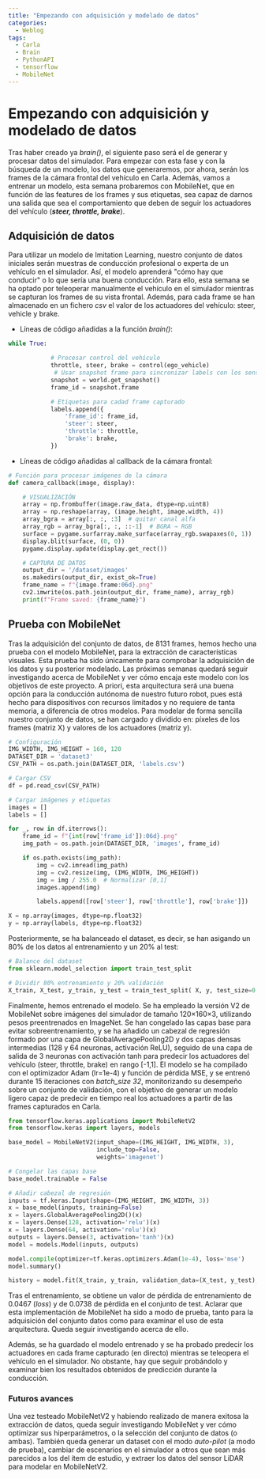 ```yaml
---
title: "Empezando con adquisición y modelado de datos"
categories:
  - Weblog
tags:
  - Carla
  - Brain
  - PythonAPI
  - tensorflow
  - MobileNet
---
```



# Empezando con adquisición y modelado de datos

Tras haber creado ya *brain()*, el siguiente paso será el de generar y procesar datos del simulador. Para empezar con esta fase y con la búsqueda de un modelo, los datos que generaremos, por ahora, serán los frames de la cámara frontal del vehículo en Carla. Además, vamos a entrenar un modelo, esta semana probaremos con MobileNet, que en función de las features de los frames y sus etiquetas, sea capaz de darnos una salida que sea el comportamiento que deben de seguir los actuadores del vehículo (***steer, throttle, brake***).


## Adquisición de datos

Para utilizar un modelo de Imitation Learning, nuestro conjunto de datos iniciales serán muestras de conducción profesional o experta de un vehículo en el simulador. Así, el modelo aprenderá "cómo hay que conducir" o lo que sería una buena conducción. Para ello, esta semana se ha optado por teleoperar manualmente el vehículo en el simulador mientras se capturan los frames de su vista frontal. Además, para cada frame se han almacenado en un fichero *csv* el valor de los actuadores del vehículo: steer, vehicle y brake.

- Líneas de código añadidas a la función *brain()*:
```python
while True:

            # Procesar control del vehículo
            throttle, steer, brake = control(ego_vehicle)
             # Usar snapshot frame para sincronizar labels con los sensores
            snapshot = world.get_snapshot()
            frame_id = snapshot.frame

            # Etiquetas para cadad frame capturado
            labels.append({
                'frame_id': frame_id,
                'steer': steer,
                'throttle': throttle,
                'brake': brake,
            })

```

- Líneas de código añadidas al callback de la cámara frontal:
```python
# Función para procesar imágenes de la cámara
def camera_callback(image, display):

    # VISUALIZACIÓN
    array = np.frombuffer(image.raw_data, dtype=np.uint8)
    array = np.reshape(array, (image.height, image.width, 4))
    array_bgra = array[:, :, :3]  # quitar canal alfa
    array_rgb = array_bgra[:, :, ::-1]  # BGRA → RGB
    surface = pygame.surfarray.make_surface(array_rgb.swapaxes(0, 1))
    display.blit(surface, (0, 0))
    pygame.display.update(display.get_rect())

    # CAPTURA DE DATOS
    output_dir = '/dataset/images'
    os.makedirs(output_dir, exist_ok=True)
    frame_name = f"{image.frame:06d}.png"
    cv2.imwrite(os.path.join(output_dir, frame_name), array_rgb)
    print(f"Frame saved: {frame_name}")
```

## Prueba con MobileNet

Tras la adquisición del conjunto de datos, de 8131 frames, hemos hecho una prueba con el modelo MobileNet, para la extracción de características visuales. Esta prueba ha sido únicamente para comprobar la adquisición de los datos y su posterior modelado. Las próximas semanas quedará seguir investigando acerca de MobileNet y ver cómo encaja este modelo con los objetivos de este proyecto. A priori, esta arquitectura será una buena opción para la conducción autónoma de nuestro futuro robot, pues está hecho para dispositivos con recursos limitados y no requiere de tanta memoria, a diferencia de otros modelos. Para modelar de forma sencilla nuestro conjunto de datos, se han cargado y dividido en: píxeles de los frames (matriz X) y valores de los actuadores (matriz y).

```python
# Configuración
IMG_WIDTH, IMG_HEIGHT = 160, 120
DATASET_DIR = 'dataset3'
CSV_PATH = os.path.join(DATASET_DIR, 'labels.csv')

# Cargar CSV
df = pd.read_csv(CSV_PATH)

# Cargar imágenes y etiquetas
images = []
labels = []

for _, row in df.iterrows():
    frame_id = f"{int(row['frame_id']):06d}.png"
    img_path = os.path.join(DATASET_DIR, 'images', frame_id)

    if os.path.exists(img_path):
        img = cv2.imread(img_path)
        img = cv2.resize(img, (IMG_WIDTH, IMG_HEIGHT))
        img = img / 255.0  # Normalizar [0,1]
        images.append(img)

        labels.append([row['steer'], row['throttle'], row['brake']])

X = np.array(images, dtype=np.float32)
y = np.array(labels, dtype=np.float32)
```
Posteriormente, se ha balanceado el dataset, es decir, se han asigando un 80% de los datos al entrenamiento y un 20% al test:

```python
# Balance del dataset
from sklearn.model_selection import train_test_split

# Dividir 80% entrenamiento y 20% validación
X_train, X_test, y_train, y_test = train_test_split( X, y, test_size=0.2, random_state=42, shuffle=True)
```

Finalmente, hemos entrenado el modelo. Se ha empleado la versión V2 de MobileNet sobre imágenes del simulador de tamaño 120×160×3, utilizando pesos preentrenados en ImageNet. Se han congelado las capas base para evitar sobreentrenamiento, y se ha añadido un cabezal de regresión formado por una capa de GlobalAveragePooling2D y dos capas densas intermedias (128 y 64 neuronas, activación ReLU), seguido de una capa de salida de 3 neuronas con activación tanh para predecir los actuadores del vehículo (steer, throttle, brake) en rango [-1,1]. El modelo se ha compilado con el optimizador Adam (lr=1e-4) y función de pérdida MSE, y se entrenó durante 15 iteraciones con *batch_size 32*, monitorizando su desempeño sobre un conjunto de validación, con el objetivo de generar un modelo ligero capaz de predecir en tiempo real los actuadores a partir de las frames capturados en Carla.


```python
from tensorflow.keras.applications import MobileNetV2
from tensorflow.keras import layers, models

base_model = MobileNetV2(input_shape=(IMG_HEIGHT, IMG_WIDTH, 3),
                         include_top=False,
                         weights='imagenet')

# Congelar las capas base
base_model.trainable = False

# Añadir cabezal de regresión
inputs = tf.keras.Input(shape=(IMG_HEIGHT, IMG_WIDTH, 3))
x = base_model(inputs, training=False)
x = layers.GlobalAveragePooling2D()(x)
x = layers.Dense(128, activation='relu')(x)
x = layers.Dense(64, activation='relu')(x)
outputs = layers.Dense(3, activation='tanh')(x)
model = models.Model(inputs, outputs)

model.compile(optimizer=tf.keras.optimizers.Adam(1e-4), loss='mse')
model.summary()

history = model.fit(X_train, y_train, validation_data=(X_test, y_test), epochs=15, batch_size=32)
```
Tras el entrenamiento, se obtiene un valor de pérdida de entrenamiento de 0.0467 (*loss*) y de 0.0738 de pérdida en el conjunto de test. Aclarar que esta implementación de MobileNet ha sido a modo de prueba, tanto para la adquisición del conjunto datos como para examinar el uso de esta arquitectura. Queda seguir investigando acerca de ello.

Además, se ha guardado el modelo entrenado y se ha probado predecir los actuadores en cada frame capturado (en directo) mientras se teleopera el vehículo en el simulador. No obstante, hay que seguir probándolo y examinar bien los resultados obtenidos de predicción durante la conducción.

### Futuros avances

Una vez testeado MobileNetV2 y habiendo realizado de manera exitosa la extracción de datos, queda seguir investigando MobileNet y ver cómo optimizar sus hiperparámetros, o la selección del conjunto de datos (o ambas). También queda generar un dataset con el modo *auto-pilot* (a modo de prueba), cambiar de escenarios en el simulador a otros que sean más parecidos a los del ítem de estudio, y extraer los datos del sensor LiDAR para modelar en MobileNetV2.
